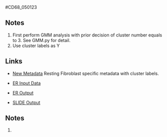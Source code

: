 #CD68_050123

## Notes
1. First perform GMM analysis with prior decision of cluster number equals to 3. See GMM.py for detail. 
2. Use cluster labels as Y

## Links
* [New Metadata]() Resting Fibroblast specific metadata with cluster labels. 

* [ER Input Data]()

* [ER Output]()

* [SLIDE Output]()

## Notes
1. 


